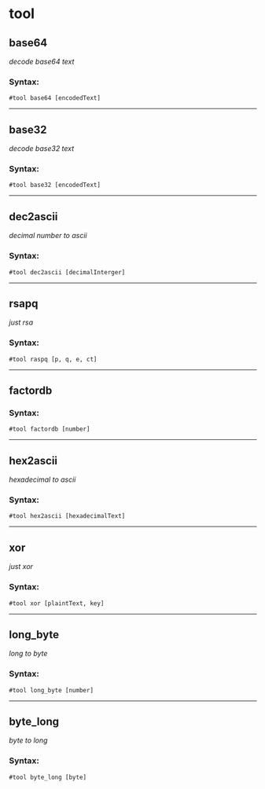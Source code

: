 # tool

## base64
*decode base64 text*

### Syntax:
    #tool base64 [encodedText]
---

## base32
*decode base32 text*

### Syntax:
    #tool base32 [encodedText]

---

## dec2ascii
*decimal number to ascii*

### Syntax:
    #tool dec2ascii [decimalInterger]

---

## rsapq
*just rsa*

### Syntax:
    #tool raspq [p, q, e, ct]

---

## factordb


### Syntax:
    #tool factordb [number]

---

## hex2ascii
*hexadecimal to ascii*

### Syntax:
    #tool hex2ascii [hexadecimalText]

---

## xor
*just xor*

### Syntax:
    #tool xor [plaintText, key]

---

## long_byte
*long to byte*

### Syntax:
    #tool long_byte [number]

---

## byte_long
*byte to long*

### Syntax:
    #tool byte_long [byte]